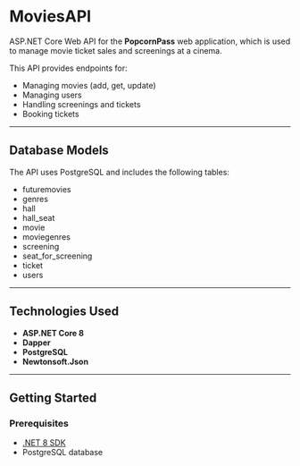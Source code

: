 # MoviesAPI
ASP.NET Core Web API for the **PopcornPass** web application, which is used to manage movie ticket sales and screenings at a cinema.  

This API provides endpoints for:  
- Managing movies (add, get, update)  
- Managing users  
- Handling screenings and tickets  
- Booking tickets  

---

## Database Models

The API uses PostgreSQL and includes the following tables:

- futuremovies  
- genres  
- hall  
- hall_seat  
- movie  
- moviegenres  
- screening  
- seat_for_screening  
- ticket  
- users

---

## Technologies Used
- **ASP.NET Core 8**  
- **Dapper**  
- **PostgreSQL**  
- **Newtonsoft.Json**  

---

## Getting Started

### Prerequisites
- [.NET 8 SDK](https://dotnet.microsoft.com/download/dotnet/8.0)  
- PostgreSQL database
